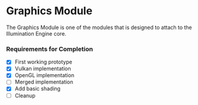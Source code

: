 # Graphics Module
The Graphics Module is one of the modules that is designed to attach to the Illumination Engine core.

### Requirements for Completion
- [x] First working prototype
- [x] Vulkan implementation
- [x] OpenGL implementation
- [ ] Merged implementation
- [x] Add basic shading
- [ ] Cleanup